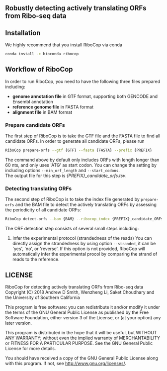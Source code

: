## Robustly detecting actively translating ORFs from Ribo-seq data

## Installation
We highly recommend that you install RiboCop via conda
```bash
conda install -c bioconda ribocop
```

## Workflow of RiboCop

In order to run RiboCop, you need to have the following three files
prepared including:
* **genome annotation file** in GTF format, supporting both GENCODE and
Ensembl annotation
* **reference genome file** in FASTA format
* **alignment file** in BAM format

### Prepare candidate ORFs
The first step of RiboCop is to take the GTF file and the FASTA file to find all
candidate ORFs. In order to generate all candidate ORFs, please run
```bash
RiboCop prepare-orfs --gtf {GTF} --fasta {FASTA} --prefix {PREFIX}
```
The command above by default only includes ORFs with length longer than 60 nts,
and only uses 'ATG' as start codon. You can change the setting by including
options ```--min_orf_length``` and ```--start_codons```.  
The output file for this step is _{PREFIX}\_candidate\_orfs.tsv_.

### Detecting translating ORFs
The second step of RiboCop is to take the index file generated by ```prepare-orfs```
and the BAM file to detect the actively translating ORFs by assessing the periodicity
of all candidate ORFs:
```bash
RiboCop detect-orfs --bam {BAM} --ribocop_index {PREFIX}_candidate_ORFs.tsv --prefix {PREFIX}
```
The ORF detection step consists of several small steps including:
1. Infer the experimental protocol (strandedness of the reads)
You can directly assign the strandedness by using option ```--stranded```, it can be 'yes',
'no', or 'reverse'. If this option is not provided, RiboCop will automatically infer the
experimental procol by comparing the strand of reads to the reference.


## LICENSE
RiboCop for detecting actively translating ORFs from Ribo-seq data
Copyright (C) 2018 Andrew D Smith, Wenzheng Li, Saket Choudhary and
the University of Southern California

This program is free software: you can redistribute it and/or modify
it under the terms of the GNU General Public License as published by
the Free Software Foundation, either version 3 of the License, or (at
your option) any later version.

This program is distributed in the hope that it will be useful,
but WITHOUT ANY WARRANTY; without even the implied warranty of
MERCHANTABILITY or FITNESS FOR A PARTICULAR PURPOSE.  See the
GNU General Public License for more details.

You should have received a copy of the GNU General Public License
along with this program.  If not, see <http://www.gnu.org/licenses/>.
